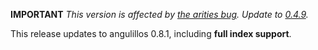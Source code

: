**IMPORTANT** *This version is affected by [the arities bug](https://github.com/bio4j/angulillos/pull/86). Update to [0.4.9](https://github.com/bio4j/angulillos-titan/releases/tag/v0.4.9).*

This release updates to angulillos 0.8.1, including **full index support**.
